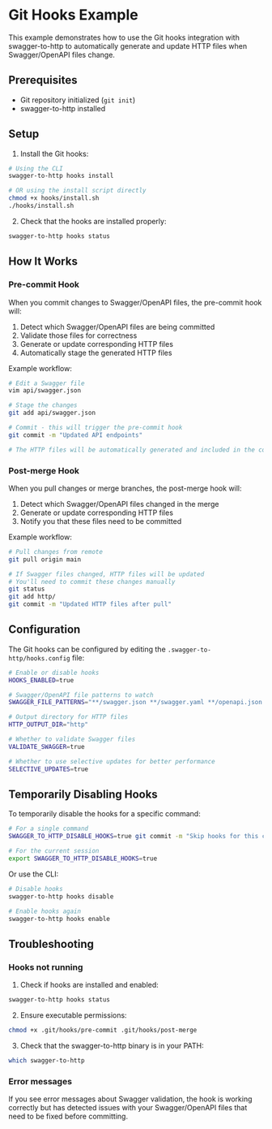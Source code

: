 # Git Hooks Example

This example demonstrates how to use the Git hooks integration with swagger-to-http to automatically generate and update HTTP files when Swagger/OpenAPI files change.

## Prerequisites

- Git repository initialized (`git init`)
- swagger-to-http installed

## Setup

1. Install the Git hooks:

```bash
# Using the CLI
swagger-to-http hooks install

# OR using the install script directly
chmod +x hooks/install.sh
./hooks/install.sh
```

2. Check that the hooks are installed properly:

```bash
swagger-to-http hooks status
```

## How It Works

### Pre-commit Hook

When you commit changes to Swagger/OpenAPI files, the pre-commit hook will:

1. Detect which Swagger/OpenAPI files are being committed
2. Validate those files for correctness
3. Generate or update corresponding HTTP files
4. Automatically stage the generated HTTP files

Example workflow:

```bash
# Edit a Swagger file
vim api/swagger.json

# Stage the changes
git add api/swagger.json

# Commit - this will trigger the pre-commit hook
git commit -m "Updated API endpoints"

# The HTTP files will be automatically generated and included in the commit
```

### Post-merge Hook

When you pull changes or merge branches, the post-merge hook will:

1. Detect which Swagger/OpenAPI files changed in the merge
2. Generate or update corresponding HTTP files
3. Notify you that these files need to be committed

Example workflow:

```bash
# Pull changes from remote
git pull origin main

# If Swagger files changed, HTTP files will be updated
# You'll need to commit these changes manually
git status
git add http/
git commit -m "Updated HTTP files after pull"
```

## Configuration

The Git hooks can be configured by editing the `.swagger-to-http/hooks.config` file:

```bash
# Enable or disable hooks
HOOKS_ENABLED=true

# Swagger/OpenAPI file patterns to watch
SWAGGER_FILE_PATTERNS="**/swagger.json **/swagger.yaml **/openapi.json **/openapi.yaml"

# Output directory for HTTP files
HTTP_OUTPUT_DIR="http"

# Whether to validate Swagger files
VALIDATE_SWAGGER=true

# Whether to use selective updates for better performance
SELECTIVE_UPDATES=true
```

## Temporarily Disabling Hooks

To temporarily disable the hooks for a specific command:

```bash
# For a single command
SWAGGER_TO_HTTP_DISABLE_HOOKS=true git commit -m "Skip hooks for this commit"

# For the current session
export SWAGGER_TO_HTTP_DISABLE_HOOKS=true
```

Or use the CLI:

```bash
# Disable hooks
swagger-to-http hooks disable

# Enable hooks again
swagger-to-http hooks enable
```

## Troubleshooting

### Hooks not running

1. Check if hooks are installed and enabled:

```bash
swagger-to-http hooks status
```

2. Ensure executable permissions:

```bash
chmod +x .git/hooks/pre-commit .git/hooks/post-merge
```

3. Check that the swagger-to-http binary is in your PATH:

```bash
which swagger-to-http
```

### Error messages

If you see error messages about Swagger validation, the hook is working correctly but has detected issues with your Swagger/OpenAPI files that need to be fixed before committing.
